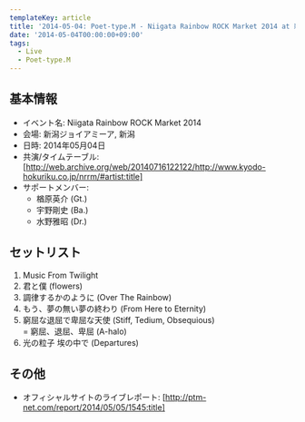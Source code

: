 ```yaml
---
templateKey: article
title: '2014-05-04: Poet-type.M - Niigata Rainbow ROCK Market 2014 at 新潟ジョイアミーア'
date: '2014-05-04T00:00:00+09:00'
tags:
  - Live
  - Poet-type.M
---
```

## 基本情報

* イベント名: Niigata Rainbow ROCK Market 2014
* 会場: 新潟ジョイアミーア, 新潟
* 日時: 2014年05月04日
* 共演/タイムテーブル: [http://web.archive.org/web/20140716122122/http://www.kyodo-hokuriku.co.jp/nrrm/#artist:title]
* サポートメンバー:
  * 楢原英介 (Gt.)
  * 宇野剛史 (Ba.)
  * 水野雅昭 (Dr.)

## セットリスト

1. Music From Twilight
1. 君と僕 (flowers)
1. 調律するかのように (Over The Rainbow)
1. もう、夢の無い夢の終わり (From Here to Eternity)
1. 窮屈な退屈で卑屈な天使 (Stiff, Tedium, Obsequious)<br>
   = 窮屈、退屈、卑屈 (A-halo)
1. 光の粒子 埃の中で (Departures)

## その他

* オフィシャルサイトのライブレポート: [http://ptm-net.com/report/2014/05/05/1545:title]
